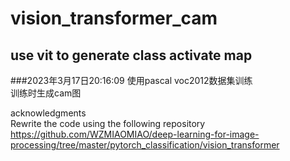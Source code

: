 # vision_transformer_cam
## use vit to generate class activate map
###2023年3月17日20:16:09 
   使用pascal voc2012数据集训练\
      训练时生成cam图
 








acknowledgments \
Rewrite the code using the following repository\
https://github.com/WZMIAOMIAO/deep-learning-for-image-processing/tree/master/pytorch_classification/vision_transformer